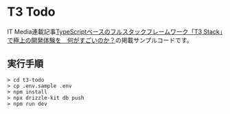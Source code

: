 # T3 Todo

IT Media連載記事[TypeScriptベースのフルスタックフレームワーク「T3 Stack」で極上の開発体験を　何がすごいのか？](https://atmarkit.itmedia.co.jp/ait/articles/2304/28/news207.html)の掲載サンプルコードです。

## 実行手順

```
> cd t3-todo
> cp .env.sample .env
> npm install
> npx drizzle-kit db push
> npm run dev

```

